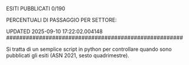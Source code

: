 ESITI PUBBLICATI 0/190 

PERCENTUALI DI PASSAGGIO PER SETTORE:

UPDATED 2025-09-10 17:22:02.004148
###################################################### 

Si tratta di un semplice script in python per controllare quando sono pubblicati gli esiti (ASN 2021, sesto quadrimestre).

